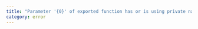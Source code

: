 ```yaml
---
title: "Parameter '{0}' of exported function has or is using private name '{1}'."
category: error
---
```

